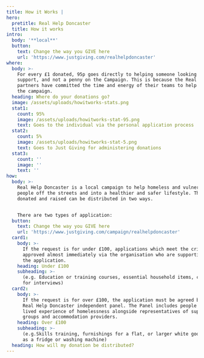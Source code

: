```yaml
---
title: How it Works |
hero:
  pretitle: Real Help Doncaster
  title: How it works
intro:
  body: '**local**'
  button:
    text: Change the way you GIVE here
    url: 'https://www.justgiving.com/realhelpdoncaster'
where:
  body: >-
    For every £1 donated, 95p goes directly to helping someone looking for
    support, and not a penny on the Campaign. This is because the Real Help
    partners have committed the time and energy of their teams to help support
    the campaign.
  heading: Where do your donations go?
  image: /assets/uploads/howitworks-stats.png
  stat1:
    count: 95%
    image: /assets/uploads/howitworks-stat-95.png
    text: Goes to the individual via the personal application process
  stat2:
    count: 5%
    image: /assets/uploads/howitworks-stat-5.png
    text: Goes to Just Giving for administering donations
  stat3:
    count: ''
    image: ''
    text: ''
how:
  body: >-
    Real Help Doncaster is a local campaign to help homeless and vulnerable
    people off the streets and into a healthier and safer lifestyle. The funds
    donated and raised can be distributed in two ways.


    There are two types of application:
  button:
    text: Change the way you GIVE here
    url: 'https://www.justgiving.com/campaign/realhelpdoncaster'
  card1:
    body: >-
      If the request is for under £100, applications which meet the criteria are
      approved almost immediately via the organisation who are supporting with
      the application.
    heading: Under £100
    subheading: >-
      (e.g. Education or training courses, essential household items, clothes
      for interviews)
  card2:
    body: >-
      If the request is for over £100, the application must be agreed by the
      Real Help Doncaster independent panel. The Panel includes people with
      lived experience of homelessness alongside representatives of support
      groups and accommodation providers.
    heading: Over £100
    subheading: >-
      (e.g.Skills training, furnishings for a flat, or larger white goods such
      as a fridge or washing machine)
  heading: How will my donation be distributed?
---
```


